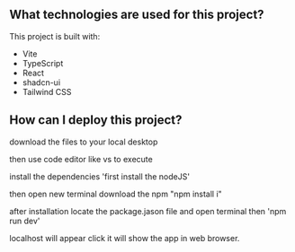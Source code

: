 ## What technologies are used for this project?

This project is built with:

- Vite
- TypeScript
- React
- shadcn-ui
- Tailwind CSS

## How can I deploy this project?

download the files to your local desktop 

then use code editor like vs to execute 

install the dependencies 'first install the nodeJS'

then open new terminal download the npm "npm install i"

after installation locate the package.jason file and open terminal then 'npm run dev'

localhost will appear click it will show the app in web  browser.

